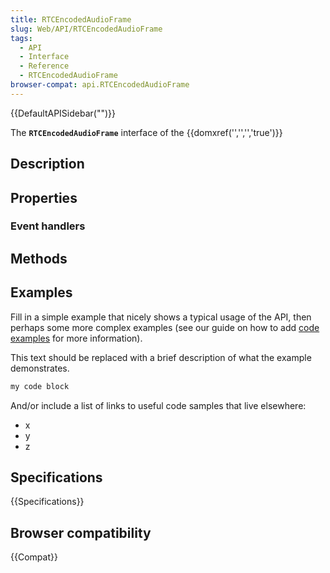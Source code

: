 ```yaml
---
title: RTCEncodedAudioFrame
slug: Web/API/RTCEncodedAudioFrame
tags:
  - API
  - Interface
  - Reference
  - RTCEncodedAudioFrame
browser-compat: api.RTCEncodedAudioFrame
---
```

{{DefaultAPISidebar("")}}

The **`RTCEncodedAudioFrame`** interface of the {{domxref('','','','true')}} 

## Description

 

## Properties



### Event handlers



## Methods



## Examples

Fill in a simple example that nicely shows a typical usage of the API, then perhaps some more complex examples (see our guide on how to add [code examples](/en-US/docs/MDN/Contribute/Structures/Code_examples) for more information).

This text should be replaced with a brief description of what the example demonstrates.

```js
my code block
```

And/or include a list of links to useful code samples that live elsewhere:

*   x
*   y
*   z

## Specifications

{{Specifications}}

## Browser compatibility

{{Compat}}

